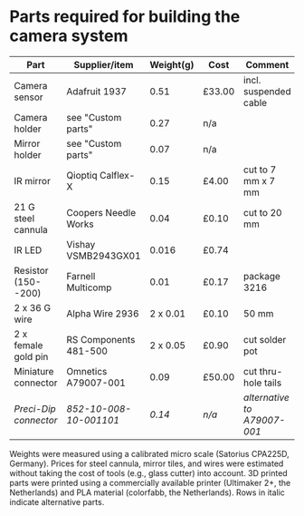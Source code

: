 # Parts required for building the camera system

| **Part** | **Supplier/item** | **Weight(g)** | **Cost** | **Comment** |
| -------- | ----------------- | ------------- | -------- | ----------- |
Camera sensor | Adafruit 1937 | 0.51 | £33.00 | incl. suspended cable |
Camera holder | see "Custom parts" | 0.27 | n/a |
Mirror holder | see "Custom parts" | 0.07 | n/a |
IR mirror | Qioptiq Calflex-X | 0.15 | £4.00 | cut to 7 mm x 7 mm |
21 G steel cannula | Coopers Needle Works | 0.04 | £0.10 | cut to 20 mm |
IR LED | Vishay VSMB2943GX01 | 0.016 | £0.74 | |
Resistor (150--200) | Farnell Multicomp | 0.01 | £0.17 | package 3216 |
2 x 36 G wire | Alpha Wire 2936 | 2 x 0.01 | £0.10 | 50 mm |
2 x female gold pin | RS Components 481-500 | 2 x 0.05 | £0.90 | cut solder pot |
Miniature connector | Omnetics A79007-001 | 0.09 | £50.00 | cut thru-hole tails |
*Preci-Dip connector* | *852-10-008-10-001101* | *0.14* | *n/a* | *alternative to A79007-001* |

Weights were measured using a calibrated micro scale (Satorius CPA225D, Germany). Prices for steel cannula, mirror tiles, and wires were estimated without taking the cost of tools (e.g., glass cutter) into account. 3D printed parts were printed using a commercially available printer (Ultimaker 2+, the Netherlands) and PLA material (colorfabb, the Netherlands). Rows in italic indicate alternative parts.

